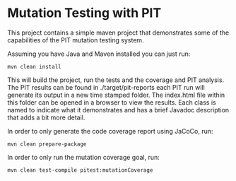 # Mutation Testing with PIT

This project contains a simple maven project that demonstrates some of the capabilities of the PIT mutation testing system.

Assuming you have Java and Maven installed you can just run:

```
mvn clean install
```

This will build the project, run the tests and the coverage and PIT analysis. The PIT results can be found in ./target/pit-reports each PIT run will generate its output in a new time stamped folder. The index.html file within this folder can be opened in a browser to view the results. Each class is named to indicate what it demonstrates and has a brief Javadoc description that adds a bit more detail.

In order to only generate the code coverage report using JaCoCo, run:

```
mvn clean prepare-package
```

In order to only run the mutation coverage goal, run:

```
mvn clean test-compile pitest:mutationCoverage
```